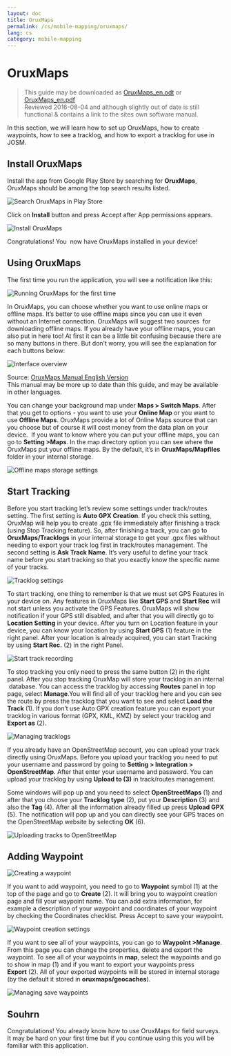 ```yaml
---
layout: doc
title: OruxMaps
permalink: /cs/mobile-mapping/oruxmaps/
lang: cs
category: mobile-mapping
---
```


OruxMaps
===============

> This guide may be downloaded as [OruxMaps_en.odt](/files/OruxMaps_en.odt) or [OruxMaps_en.pdf](/files/OruxMaps_en.pdf)  
> Reviewed 2016-08-04 and although slightly out of date is still functional & contains a link to the sites own software manual.

In this section, we will learn how to set up OruxMaps, how to create waypoints, how to see a tracklog, and how to export a tracklog for use in JOSM.  

​Install OruxMaps
------------------

Install the app from Google Play Store by searching for **OruxMaps**, OruxMaps should be among the top search results listed.  

![Search OruxMaps in Play Store][]

Click on **Install** button and press Accept after App permissions appears.  

![Install OruxMaps][]

Congratulations! You  now have OruxMaps installed in your device!  

​Using OruxMaps
--------------------

The first time you run the application, you will see a notification like this:  

![Running OruxMaps for the first time][]

In OruxMaps, you can choose whether you want to use online maps or offline maps. It’s better to use offline maps since you can use it even without an Internet connection. OruxMaps will suggest two sources  for downloading offline maps. If you already have your offline maps, you can also put in here too! At first it can be a little bit confusing because there are so many buttons in there. But don’t worry, you will see the explanation for each buttons below:  

![Interface overview][]

Source: [OruxMaps Manual English Version](http://www.google.com/url?q=http%3A%2F%2Fwww.oruxmaps.com%2Foruxmapsmanual_en.pdf&sa=D&sntz=1&usg=AFQjCNFY7Tk-Gzz9NFKy9WOsnfnn8x3Kwg)  
This manual may be more up to date than this guide, and may be available in other languages.  

You can change your background map under **Maps \> Switch Maps**. After that you get to options - you want to use your **Online Map** or you want to use
**Offline Maps**. OruxMaps provide a lot of Online Maps source that can you choose but of course it will cost money from the data plan on your device.  If you want to know where you can put your offline maps, you can go to **Setting \>Maps**. In the map directory option you can see where the OruxMaps put your
offline maps. By the default, it’s in **OruxMaps/Mapfiles** folder in your internal storage.  

![Offline maps storage settings][]

Start Tracking
--------------

Before you start tracking let’s review some settings under track/routes setting. The first setting is **Auto GPX Creation**. If you check this setting, OruxMap will help you to create .gpx file immediately after finishing a track (using Stop Tracking feature). So, after finishing a track, you can go to **OruxMaps/Tracklogs** in your internal storage to get your .gpx files without needing to export your track log first in track/routes management. The second setting is **Ask Track Name**. It’s very useful to define your track name before you start tracking so that you exactly know the specific name of your tracks.  

![Tracklog settings][]

To start tracking, one thing to remember is that we must set GPS Features in your device on. Any features in OruxMaps like **Start GPS** and **Start Rec** will not start unless you activate the GPS Features. OruxMaps will show notification if your GPS still disabled, and after that you will directly go to **Location Setting** in your device. After you turn on Location feature in your device, you can know your location by using **Start GPS** (1) feature in the right panel. After your location is already acquired, you can start Tracking by using **Start Rec.** (2) in the right Panel.  

![Start track recording][]

To stop tracking you only need to press the same button (2) in the right panel. After you stop tracking OruxMap will store your tracklog in an internal  database. You can access the tracklog by accessing **Routes** panel in top page, select **Manage**.You will find all of your tracklog here and you can see the route by press the tracklog that you want to see and select **Load the Track** (1). If you don’t use Auto GPX creation feature you can export your tracklog in various format (GPX, KML, KMZ) by select your tracklog and **Export as** (2).  

![Managing tracklogs][]

If you already have an OpenStreetMap account, you can upload your track directly using OruxMaps. Before you upload your tracklog you need to put your username and password by going to **Setting \> Integration \> OpenStreetMap**. After that enter your username and password. You can upload your tracklog by using **Upload to (3)** in track/routes management.  

Some windows will pop up and you need to select **OpenStreetMaps** (1) and after that you choose your **Tracklog type** (2), put your **Description** (3) and also the **Tag** (4). After all the information already filled up press **Upload GPX** (5). The notification will pop up and you can directly see your GPS traces on the OpenStreetMap website by selecting **OK** (6).  

![Uploading tracks to OpenStreetMap][]

​Adding Waypoint
---------------------

![Creating a waypoint][]

If you want to add waypoint, you need to go to **Waypoint** symbol (1) at the top of the page and go to **Create** (2). It will bring you to waypoint creation page and fill your waypoint name. You can add extra information, for example a description of your waypoint and coordinates of your waypoint by checking the Coordinates checklist. Press Accept to save your waypoint.  

![Waypoint creation settings][]

If you want to see all of your waypoints, you can go to **Waypoint \>Manage**. From this page you can change the properties, delete and export the waypoint. To see all of your waypoints in **map**, select the waypoints and go to show in map (1) and if you want to export your waypoints press **Export** (2). All of your exported waypoints will be stored in internal storage (by the default it stored in **oruxmaps/geocaches**).  

![Managing save waypoints][]

Souhrn
-----------

Congratulations! You already know how to use OruxMaps for field surveys. It may be hard on your first time but if you continue using this you will be familiar with this application.  

[Search OruxMaps in Play Store]: /images/mobile-mapping/oruxmaps_image00.png
[Install OruxMaps]: /images/mobile-mapping/oruxmaps_image03.png
[Running OruxMaps for the first time]: /images/mobile-mapping/oruxmaps_image01.png
[Interface overview]: /images/mobile-mapping/oruxmaps_image09.png
[Offline maps storage settings]: /images/mobile-mapping/oruxmaps_image06.png
[Tracklog settings]: /images/mobile-mapping/oruxmaps_image11.png
[Start track recording]: /images/mobile-mapping/oruxmaps_image02.png
[Managing tracklogs]: /images/mobile-mapping/oruxmaps_image10.png
[Uploading tracks to OpenStreetMap]: /images/mobile-mapping/oruxmaps_image05.png
[Creating a waypoint]: /images/mobile-mapping/oruxmaps_image07.png
[Waypoint creation settings]: /images/mobile-mapping/oruxmaps_image08.png
[Managing save waypoints]: /images/mobile-mapping/oruxmaps_image04.png